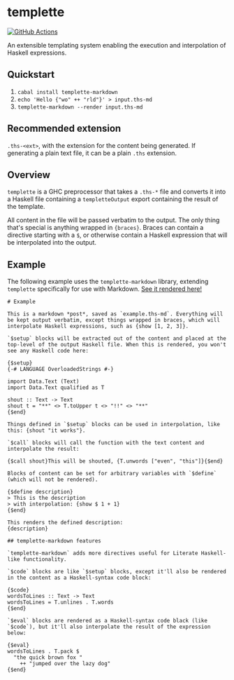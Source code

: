 # templette

[![GitHub Actions](https://img.shields.io/github/actions/workflow/status/brandonchinn178/templette/ci.yml?branch=main)](https://github.com/brandonchinn178/templette/actions?query=branch%3Amain)

An extensible templating system enabling the execution and interpolation of Haskell expressions.

## Quickstart

1. `cabal install templette-markdown`
1. `echo 'Hello {"wo" ++ "rld"}' > input.ths-md`
1. `templette-markdown --render input.ths-md`

## Recommended extension

`.ths-<ext>`, with the extension for the content being generated. If generating a plain text file, it can be a plain `.ths` extension.

## Overview

`templette` is a GHC preprocessor that takes a `.ths-*` file and converts it into a Haskell file containing a `templetteOutput` export containing the result of the template.

All content in the file will be passed verbatim to the output. The only thing that's special is anything wrapped in `{braces}`. Braces can contain a directive starting with a `$`, or otherwise contain a Haskell expression that will be interpolated into the output.

## Example

The following example uses the `templette-markdown` library, extending `templette` specifically for use with Markdown. [See it rendered here!](examples/readme-snippet.md)

```
# Example

This is a markdown *post*, saved as `example.ths-md`. Everything will be kept output verbatim, except things wrapped in braces, which will interpolate Haskell expressions, such as {show [1, 2, 3]}.

`$setup` blocks will be extracted out of the content and placed at the top-level of the output Haskell file. When this is rendered, you won't see any Haskell code here:

{$setup}
{-# LANGUAGE OverloadedStrings #-}

import Data.Text (Text)
import Data.Text qualified as T

shout :: Text -> Text
shout t = "**" <> T.toUpper t <> "!!" <> "**"
{$end}

Things defined in `$setup` blocks can be used in interpolation, like this: {shout "it works"}.

`$call` blocks will call the function with the text content and interpolate the result:

{$call shout}This will be shouted, {T.unwords ["even", "this"]}{$end}

Blocks of content can be set for arbitrary variables with `$define` (which will not be rendered).

{$define description}
> This is the description
> with interpolation: {show $ 1 + 1}
{$end}

This renders the defined description:
{description}

## templette-markdown features

`templette-markdown` adds more directives useful for Literate Haskell-like functionality.

`$code` blocks are like `$setup` blocks, except it'll also be rendered in the content as a Haskell-syntax code block:

{$code}
wordsToLines :: Text -> Text
wordsToLines = T.unlines . T.words
{$end}

`$eval` blocks are rendered as a Haskell-syntax code black (like `$code`), but it'll also interpolate the result of the expression below:

{$eval}
wordsToLines . T.pack $
  "the quick brown fox "
    ++ "jumped over the lazy dog"
{$end}
```
